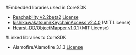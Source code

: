 #Embedded libraries used in CoreSDK
- [Reachability v2.2beta2](https://github.com/ashleymills/Reachability.swift/tree/v2.2) [License](https://github.com/ashleymills/Reachability.swift/blob/v2.2/LICENSE)
- [kishikawakatsumi/KeychainAccess v2.4.0](https://github.com/kishikawakatsumi/KeychainAccess/tree/v2.4.0) (MIT License)
- [Hearst-DD/ObjectMapper v1.0.1](https://github.com/Hearst-DD/ObjectMapper/tree/1.0.1) (MIT License)

#Linked libraries to CoreSDK
- Alamofire/Alamofire 3.1.3 [License](https://github.com/Alamofire/Alamofire/blob/master/LICENSE)
